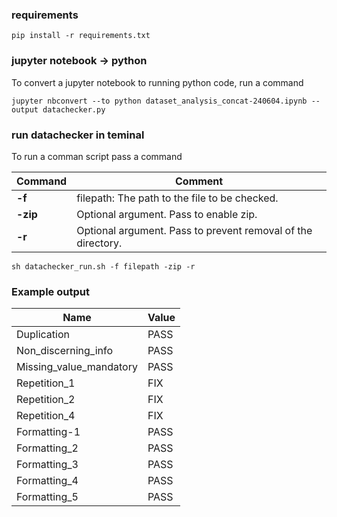 ### requirements
```shell
pip install -r requirements.txt
```

### jupyter notebook -> python
To convert a jupyter notebook to running python code, run a command

```shell
jupyter nbconvert --to python dataset_analysis_concat-240604.ipynb --output datachecker.py
```

### run datachecker in teminal
To run a comman script pass a command

Command | Comment
--- | ---
**-f** | filepath: The path to the file to be checked.
**-zip** | Optional argument. Pass to enable zip.
**-r** | Optional argument. Pass to prevent removal of the directory.


```shell
sh datachecker_run.sh -f filepath -zip -r
```

### Example output

| Name                    | Value |
|-------------------------|-------|
| Duplication             | PASS  |
| Non_discerning_info     | PASS  |
| Missing_value_mandatory | PASS  |
| Repetition_1            | FIX   |
| Repetition_2            | FIX   |
| Repetition_4            | FIX   |
| Formatting-1            | PASS  |
| Formatting_2            | PASS  |
| Formatting_3            | PASS  |
| Formatting_4            | PASS  |
| Formatting_5            | PASS  |